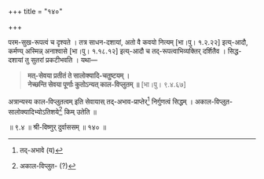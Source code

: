 +++
title = "१४०"

+++

परम-सुख-रूपत्वं च दृश्यते । तत्र साधन-दशायां, अतो वै कवयो नित्यम् [भा।पु। १.२.२२] इत्य्-आदौ, कर्मण्य् अस्मिन्न् अनाश्वासे [भा।पु। १.१८.१२] इत्य्-आदौ च तद्-रूपत्वाभिव्यक्तिर् दर्शितैव । सिद्ध-दशायां तु सुतरां प्रकटीभवति । यथा—


> **मत्-सेवया प्रतीतं ते सालोक्यादि-चतुष्टयम् ।**  
> **नेच्छन्ति सेवया पूर्णाः कुतोऽन्यत् काल-विप्लुतम् ॥** [भा।पु। ९.४.६७]

अत्रान्यस्य काल-विप्लुतत्वम् इति सेवायास् तद्-अभाव-प्राप्तेर्[^१४४] निर्गुणत्वं सिद्धम् । अकाल-विप्लुत-सालोक्यादिभ्योऽतिशये[^१४५] किम् उतेति ॥

[^१४४]:
    तद्-अभावे (य)


[^१४५]:
    अकाल-विप्लुत- (?)


॥ ९.४ ॥ श्री-विष्णुर् दुर्वाससम् ॥ १४० ॥
